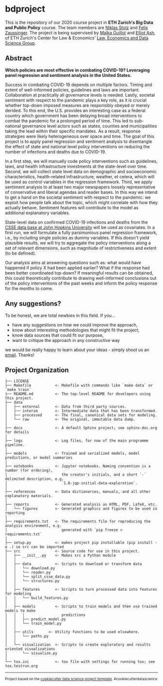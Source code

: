 bdproject
==============================
This is the repository of our 2020 course project in **ETH Zurich's 
Big Data and Public Policy** course. The team members are 
[Niklas Stolz](https://www.linkedin.com/in/niklas-stolz-54153114b/) 
and [Felix Zaussinger](https://www.linkedin.com/in/felix-zaussinger-3bb62510b/). 
The project is being supervised by 
[Malka Guillot](https://malkaguillot.weebly.com/) and 
[Elliot Ash](https://elliottash.com/), of ETH Zurich's Center for Law
& Economics' [Law, Economics and Data Science Group](https://lawecondata.ethz.ch/).

Abstract
------------
**Which policies are most effective in combating COVID-19? 
Leveraging panel regression and sentiment analysis in the United States.**

Success in combating COVID-19 depends on multiple factors. Timing and 
extent of well-informed policies, guidelines and laws are important. 
Collaboration at practically all governance levels is needed. Lastly, societal 
sentiment with respect to the pandemic plays a key role, as it is crucial 
whether top-down imposed measures are responsibly obeyed or merely derided. 
To this end, the U.S. provides an interesting case as a federal country which 
government has been delaying broad interventions to combat the pandemic for a 
prolonged period of time. This led to sub-national governance level actors
such as states, counties and municipalities taking the lead within their 
specific mandates. As a result, response strategies were likely heterogeneous 
over space and time. The goal of this project is to apply panel regression and 
sentiment analysis to disentangle the effect of state and national level policy 
interventions on reducing the number of infections and deaths due to COVID-19. 

In a first step, we will manually code policy interventions such as guidelines, 
laws, and health infrastructure investments at the state-level over time. 
Second, we will collect state level data on demographic and socioeconomic 
characteristics, health-related infrastructure, weather, et cetera, which will 
be used as control variables in the regression framework. Third, we apply 
sentiment analysis to at least two major newspapers loosely representative of 
conservative and liberal agendas and reader bases. In this way we intend to get 
a hand on the societal sentiment with respect to the pandemic: we exploit how 
people talk about the topic, which might correlate with how they actually 
behave. Sentiment features will contribute to the model as additional 
explanatory variables.

State-level data on confirmed COVID-19 infections and deaths from the 
[CSSE data base at John Hopkins University](https://github.com/CSSEGISandData/COVID-19)
will be used as covariates. In a first run, we will formulate a fully 
parsimonious panel regression framework, i.e., by including single policies as 
dummy variables. If this doesn't yield plausible results, we will try to 
aggregate the policy interventions along a set of relevant dimensions, such as 
magnitude of restrictiveness and extent (to be defined). 

Our analysis aims at answering questions such as: what would have 
happened if policy X had been applied earlier? What if the response had been 
better coordinated top-down? If meaningful results can be obtained, this could 
theoretically contribute to drawing well-informed conclusions out of the policy 
interventions of the past weeks and inform the policy response for the months 
to come.

Any suggestions?
------------
To be honest, we are total newbies in this field. If you...

* have any suggestions on how we could improve the approach, 
* know about interesting methodologies that might fit the project,
* know data sources that could fit our purpose,
* want to critique the approach in any constructive way

we would be really happy to learn about your ideas - simply shoot us an 
[email](mailto:fzaussinger@student.ethz.ch,nstolz@student.ethz.ch). Thanks!

Project Organization
------------

    ├── LICENSE
    ├── Makefile           <- Makefile with commands like `make data` or `make train`
    ├── README.md          <- The top-level README for developers using this project.
    ├── data
    │   ├── external       <- Data from third party sources.
    │   ├── interim        <- Intermediate data that has been transformed.
    │   ├── processed      <- The final, canonical data sets for modeling.
    │   └── raw            <- The original, immutable data dump.
    │
    ├── docs               <- A default Sphinx project; see sphinx-doc.org for details
    │
    ├── logs               <- Log files, for now of the main programme pipeline.
    │
    ├── models             <- Trained and serialized models, model predictions, or model summaries
    │
    ├── notebooks          <- Jupyter notebooks. Naming convention is a number (for ordering),
    │                         the creator's initials, and a short `-` delimited description, e.g.
    │                         `1.0-jqp-initial-data-exploration`.
    │
    ├── references         <- Data dictionaries, manuals, and all other explanatory materials.
    │
    ├── reports            <- Generated analysis as HTML, PDF, LaTeX, etc.
    │   └── figures        <- Generated graphics and figures to be used in reporting
    │
    ├── requirements.txt   <- The requirements file for reproducing the analysis environment, e.g.
    │                         generated with `pip freeze > requirements.txt`
    │
    ├── setup.py           <- makes project pip installable (pip install -e .) so src can be imported
    ├── src                <- Source code for use in this project.
    │   ├── __init__.py    <- Makes src a Python module
    │   │
    │   ├── data           <- Scripts to download or transform data
    │   │   └── download.py
    │   │   └── reader.py
    │   │   └── split_csse_data.py
    │   │   └── structures.py    
    │   │
    │   ├── features       <- Scripts to turn processed data into features for modeling
    │   │   └── build_features.py
    │   │
    │   ├── models         <- Scripts to train models and then use trained models to make
    │   │   │                 predictions
    │   │   ├── predict_model.py
    │   │   └── train_model.py
    │   │
    │   ├── utils       <- Utility functions to be used elsewhere.
    │   │   └── paths.py
    │   │
    │   └── visualization  <- Scripts to create exploratory and results oriented visualizations
    │       └── visualize.py
    │
    └── tox.ini            <- tox file with settings for running tox; see tox.testrun.org


--------

<p><small>Project based on the <a target="_blank" href="https://drivendata.github.io/cookiecutter-data-science/">cookiecutter data science project template</a>. #cookiecutterdatascience</small></p>
